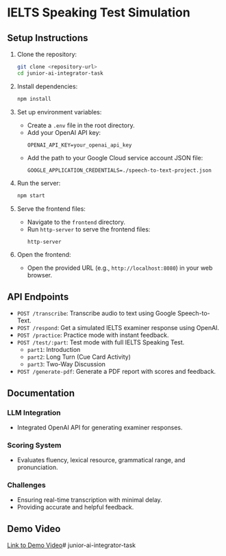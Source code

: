 # IELTS Speaking Test Simulation

## Setup Instructions

1. Clone the repository:
   ```bash
   git clone <repository-url>
   cd junior-ai-integrator-task
   ```

2. Install dependencies:
   ```bash
   npm install
   ```

3. Set up environment variables:
   - Create a `.env` file in the root directory.
   - Add your OpenAI API key:
     ```
     OPENAI_API_KEY=your_openai_api_key
     ```
   - Add the path to your Google Cloud service account JSON file:
     ```
     GOOGLE_APPLICATION_CREDENTIALS=./speech-to-text-project.json
     ```

4. Run the server:
   ```bash
   npm start
   ```

5. Serve the frontend files:
   - Navigate to the `frontend` directory.
   - Run `http-server` to serve the frontend files:
     ```bash
     http-server
     ```

6. Open the frontend:
   - Open the provided URL (e.g., `http://localhost:8080`) in your web browser.

## API Endpoints

- `POST /transcribe`: Transcribe audio to text using Google Speech-to-Text.
- `POST /respond`: Get a simulated IELTS examiner response using OpenAI.
- `POST /practice`: Practice mode with instant feedback.
- `POST /test/:part`: Test mode with full IELTS Speaking Test.
  - `part1`: Introduction
  - `part2`: Long Turn (Cue Card Activity)
  - `part3`: Two-Way Discussion
- `POST /generate-pdf`: Generate a PDF report with scores and feedback.

## Documentation

### LLM Integration
- Integrated OpenAI API for generating examiner responses.

### Scoring System
- Evaluates fluency, lexical resource, grammatical range, and pronunciation.

### Challenges
- Ensuring real-time transcription with minimal delay.
- Providing accurate and helpful feedback.

## Demo Video

[Link to Demo Video](#)#   j u n i o r - a i - i n t e g r a t o r - t a s k  
 